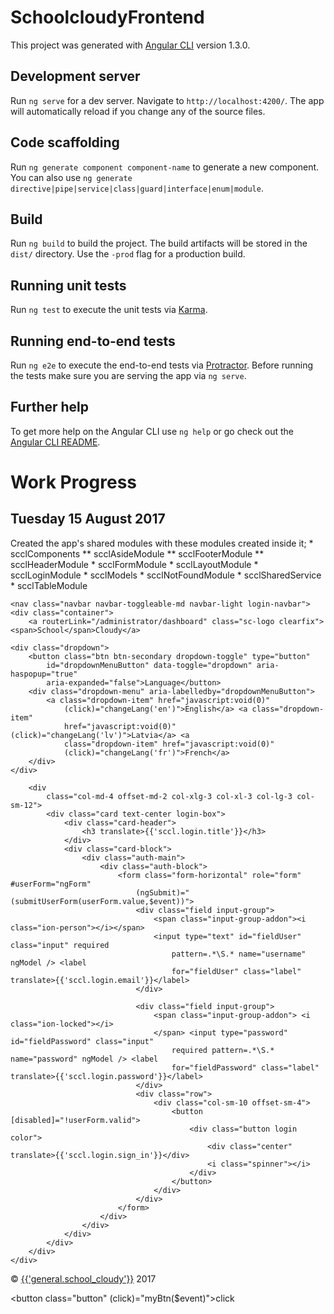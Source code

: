 # SchoolcloudyFrontend

This project was generated with [Angular CLI](https://github.com/angular/angular-cli) version 1.3.0.

## Development server

Run `ng serve` for a dev server. Navigate to `http://localhost:4200/`. The app will automatically reload if you change any of the source files.

## Code scaffolding

Run `ng generate component component-name` to generate a new component. You can also use `ng generate directive|pipe|service|class|guard|interface|enum|module`.

## Build

Run `ng build` to build the project. The build artifacts will be stored in the `dist/` directory. Use the `-prod` flag for a production build.

## Running unit tests

Run `ng test` to execute the unit tests via [Karma](https://karma-runner.github.io).

## Running end-to-end tests

Run `ng e2e` to execute the end-to-end tests via [Protractor](http://www.protractortest.org/).
Before running the tests make sure you are serving the app via `ng serve`.

## Further help

To get more help on the Angular CLI use `ng help` or go check out the [Angular CLI README](https://github.com/angular/angular-cli/blob/master/README.md).


# Work Progress

## Tuesday 15 August 2017
Created the app's shared modules with these modules created inside it;
	* scclComponents
		** scclAsideModule
		** scclFooterModule
		** scclHeaderModule
	* scclFormModule
	* scclLayoutModule
	* scclLoginModule
	* scclModels
	* scclNotFoundModule
	* scclSharedService
	* scclTableModule
	
	
	
	
	
	
	
	
	
	
	
	
	
	
	
	
	
	
	
	
	
	
	
	
	
	
	
	<nav class="navbar navbar-toggleable-md navbar-light login-navbar">
	<div class="container">
		<a routerLink="/administrator/dashboard" class="sc-logo clearfix"><span>School</span>Cloudy</a>
</div>

	<div class="dropdown">
		<button class="btn btn-secondary dropdown-toggle" type="button"
			id="dropdownMenuButton" data-toggle="dropdown" aria-haspopup="true"
			aria-expanded="false">Language</button>
		<div class="dropdown-menu" aria-labelledby="dropdownMenuButton">
			<a class="dropdown-item" href="javascript:void(0)"
				(click)="changeLang('en')">English</a> <a class="dropdown-item"
				href="javascript:void(0)" (click)="changeLang('lv')">Latvia</a> <a
				class="dropdown-item" href="javascript:void(0)"
				(click)="changeLang('fr')">French</a>
		</div>
	</div>
</nav>
<div class="container">
	<div class="row">

		<div
			class="col-md-4 offset-md-2 col-xlg-3 col-xl-3 col-lg-3 col-sm-12">
			<div class="card text-center login-box">
				<div class="card-header">
					<h3 translate>{{'sccl.login.title'}}</h3>
				</div>
				<div class="card-block">
					<div class="auth-main">
						<div class="auth-block">
							<form class="form-horizontal" role="form" #userForm="ngForm"
								(ngSubmit)="(submitUserForm(userForm.value,$event))">
								<div class="field input-group">
									<span class="input-group-addon"><i class="ion-person"></i></span>
									<input type="text" id="fieldUser" class="input" required
										pattern=.*\S.* name="username" ngModel /> <label
										for="fieldUser" class="label" translate>{{'sccl.login.email'}}</label>
								</div>

								<div class="field input-group">
									<span class="input-group-addon"> <i class="ion-locked"></i>
									</span> <input type="password" id="fieldPassword" class="input"
										required pattern=.*\S.* name="password" ngModel /> <label
										for="fieldPassword" class="label" translate>{{'sccl.login.password'}}</label>
								</div>
								<div class="row">
									<div class="col-sm-10 offset-sm-4">
										<button [disabled]="!userForm.valid">
											<div class="button login color">
												<div class="center" translate>{{'sccl.login.sign_in'}}</div>
												<i class="spinner"></i>
											</div>
										</button>
									</div>
								</div>
							</form>
						</div>
					</div>
				</div>
			</div>
		</div>
	</div>
</div>

<footer class="row">
	<nav
		class="navbar fixed-bottom navbar-toggleable-xl navbar-inverse login-footer">
		<!-- Brand -->
		<div class="">
			&copy; <a href="http://regosnet.com" translate>{{'general.school_cloudy'}}</a>
			2017
		</div>
	</nav>
</footer>

<button class="button" (click)="myBtn($event)">click</button>


<!-- 

<div class="form-group row">
					<div >
						<button [disabled]="!form.valid" type="submit"
							class="btn btn-default btn-auth" translate>{{'login.sign_in'}}</button>
						<a routerLink="/login" class="forgot-pass" translate>{{'login.forgot_password'}}</a>
					</div>
				</div>
				
				
				
				
				
				<div class="row">
		<div class="col-md-6">
			<div class="jumbotron">
				<h1 class="display-3">SVG WORK HERE</h1>
				<p class="lead">This is a simple hero unit, a simple
					jumbotron-style component for calling extra attention to featured
					content or information.</p>
				<hr class="my-4">
				<p>It uses utility classes for typography and spacing to space
					content out within the larger container.</p>
				<p class="lead">
					<a class="btn btn-primary btn-lg" href="#" role="button">Learn
						more</a>
				</p>
			</div>
		</div>
		<div class="login-box col-md-4">
			<h3 translate>{{'login.title'}}</h3>
			
		</div>
	</div>

 -->
